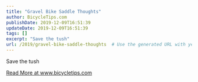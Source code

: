 ```yaml
---
title: "Gravel Bike Saddle Thoughts"
author: BicycleTips.com
publishDate: 2019-12-09T16:51:39
updateDate: 2019-12-09T16:51:39
tags: []
excerpt: "Save the tush"
url: /2019/gravel-bike-saddle-thoughts  # Use the generated URL with year
---
```

<p>Save the tush</p> <a href="https://www.bicycletips.com/tips/2019/12/gravel-bike-saddle-thoughts">Read More at www.bicycletips.com</a>
